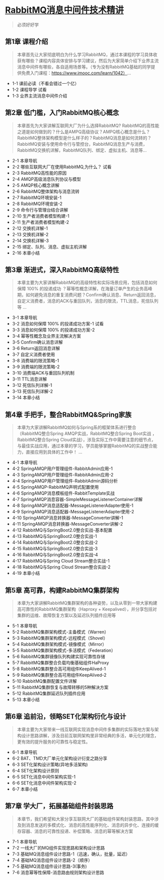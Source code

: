 # [RabbitMQ消息中间件技术精讲](https://coding.imooc.com/class/chapter/262.html)

> 必须好好学

## 第1章 课程介绍

> 本章首先让大家彻底明白为什么学习RabbitMQ，通过本课程的学习具体收获有哪些？课程内容具体安排与学习建议，然后为大家简单介绍下业界主流消息中间件有哪些，各自适用场景等。（专为没有RabbitMQ基础的同学提供免费入门课程：https://www.imooc.com/learn/1042）...

 + 1-1 课前必读（不看会错过一个亿）
 + 1-2 课程导学 试看
 + 1-3 业界主流消息中间件介绍

## 第2章 低门槛，入门RabbitMQ核心概念

> 本章首先为大家讲解互联网大厂为什么选择RabbitMQ? RabbitMQ的高性能之道是如何做到的？什么是AMPQ高级协议？AMPQ核心概念是什么？RabbitMQ整体架构模型是什么样子的？RabbitMQ消息是如何流转的？RabbitMQ安装与使用命令行与管控台，RabbitMQ消息生产与消费，RabbitMQ交换机详解，RabbitMQ队列、绑定、虚拟主机、消息等...

+ 2-1 本章导航
+ 2-2 哪些互联网大厂在使用RabbitMQ,为什么？ 试看
+ 2-3 RabbitMQ高性能的原因
+ 2-4 AMQP高级消息队列协议与模型
+ 2-5 AMQP核心概念讲解
+ 2-6 RabbitMQ整体架构与消息流转
+ 2-7 RabbitMQ环境安装-1
+ 2-8 RabbitMQ环境安装-2
+ 2-9 命令行与管理台结合讲解
+ 2-10 生产者消费者模型构建-1
+ 2-11 生产者消费者模型构建-2
+ 2-12 交换机详解-1
+ 2-13 交换机详解-2
+ 2-14 交换机详解-3
+ 2-15 绑定、队列、消息、虚拟主机详解
+ 2-16 本章小结

## 第3章 渐进式，深入RabbitMQ高级特性

> 本章主要为大家讲解RabbitMQ的高级特性和实际场景应用，包括消息如何保障 100% 的投递成功 ？幂等性概念详解，在海量订单产生的业务高峰期，如何避免消息的重复消费问题？Confirm确认消息、Return返回消息，自定义消费者，消息的ACK与重回队列，消息的限流，TTL消息，死信队列等 ...

+ 3-1 本章导航
+ 3-2 消息如何保障 100% 的投递成功方案-1 试看
+ 3-3 消息如何保障 100% 的投递成功方案-2
+ 3-4 幂等性概念及业界主流解决方案
+ 3-5 Confirm确认消息详解
+ 3-6 Return返回消息详解
+ 3-7 自定义消费者使用
+ 3-8 消费端的限流策略-1
+ 3-9 消费端的限流策略-2
+ 3-10 消费端ACK与重回队列机制
+ 3-11 TTL消息详解
+ 3-12 死信队列详解-1
+ 3-13 死信队列详解-2
+ 3-14 本章小结

## 第4章 手把手，整合RabbitMQ&Spring家族

> 本章为大家讲解RabbitMQ如何与Spring系的框架体系进行整合（RabbitMQ整合Spring AMQP实战，RabbitMQ整合Spring Boot实战 ，RabbitMQ整合Spring Cloud实战），涉及实际工作中需要注意的细节点，与最佳实战应用，通过本章的学习，学员能够掌握RabbitMQ的实战整合能力，直接应用到具体的工作中！ ...

+ 4-1 本章导航
+ 4-2 SpringAMQP用户管理组件-RabbitAdmin应用-1
+ 4-3 SpringAMQP用户管理组件-RabbitAdmin应用-2
+ 4-4 SpringAMQP用户管理组件-RabbitAdmin源码分析
+ 4-5 SpringAMQP-RabbitMQ声明式配置使用
+ 4-6 SpringAMQP消息模板组件-RabbitTemplate实战
+ 4-7 SpringAMQP消息容器-SimpleMessageListenerContainer详解
+ 4-8 SpringAMQP消息适配器-MessageListenerAdapter使用-1
+ 4-9 SpringAMQP消息适配器-MessageListenerAdapter使用-2
+ 4-10 SpringAMQP消息转换器-MessageConverter讲解-1
+ 4-11 SpringAMQP消息转换器-MessageConverter讲解-2
+ 4-12 RabbitMQ与SpringBoot2.0整合实战-基本配置
+ 4-13 RabbitMQ与SpringBoot2.0整合实战-1
+ 4-14 RabbitMQ与SpringBoot2.0整合实战-2
+ 4-15 RabbitMQ与SpringBoot2.0整合实战-3
+ 4-16 RabbitMQ与SpringBoot2.0整合实战-4
+ 4-17 RabbitMQ与Spring Cloud Stream整合实战-1
+ 4-18 RabbitMQ与Spring Cloud Stream整合实战-2
+ 4-19 本章小结

## 第5章 高可靠，构建RabbitMQ集群架构

> 本章为大家讲解RabbitMQ集群架构的各种姿势，以及从零到一带大家构建高可靠性的RabbitMQ集群架构（Haproxy + Keepalived），并分享包括对集群的运维、故障恢复方案以及延迟队列插件应用等

+ 5-1 本章导航
+ 5-2 RabbitMQ集群架构模式-主备模式（Warren）
+ 5-3 RabbitMQ集群架构模式-远程模式（Shovel）
+ 5-4 RabbitMQ集群架构模式-镜像模式（Mirror）
+ 5-5 RabbitMQ集群架构模式-多活模式（Federation）
+ 5-6 RabbitMQ集群镜像队列构建实现可靠性存储
+ 5-7 RabbitMQ集群整合负载均衡基础组件HaProxy
+ 5-8 RabbitMQ集群整合高可用组件KeepAlived-1
+ 5-9 RabbitMQ集群整合高可用组件KeepAlived-2
+ 5-10 RabbitMQ集群配置文件详解
+ 5-11 RabbitMQ集群恢复与故障转移的5种解决方案
+ 5-12 RabbitMQ集群延迟队列插件应用
+ 5-13 本章小结

## 第6章 追前沿，领略SET化架构衍化与设计

> 本章主要为大家带来一线互联网实现消息中间件多集群的实际落地方案与架构设计思路讲解，涉及目前互联网架构里非常经典的多活，单元化的理念，更有效的提升服务的可靠性与稳定性。

+ 6-1 本章导航
+ 6-2 BAT、TMD大厂单元化架构设计衍变之路分享
+ 6-3 SET化架构设计策略(异地多活架构)
+ 6-4 SET化架构设计原则
+ 6-5 SET化消息中间件架构实现-1
+ 6-6 SET化消息中间件架构实现-2
+ 6-7 本章小结

## 第7章 学大厂，拓展基础组件封装思路

> 本章节，我们希望和大家分享互联网大厂的基础组件架构封装思路，其中涉及到消息发送的多模式化、消息的高性能序列化、消息的异步化、连接的缓存容器、消息的可靠性投递、补偿策略、消息的幂等解决方案

+ 7-1 本章导航
+ 7-2 一线大厂的MQ组件实现思路和架构设计思路
+ 7-3 基础MQ消息组件设计思路-1（迅速，确认，批量，延迟）
+ 7-4 基础MQ消息组件设计思路-2（顺序）
+ 7-5 基础MQ消息组件设计思路-3(事务)
+ 7-6 消息幂等性保障-消息路由规则架构设计思路
